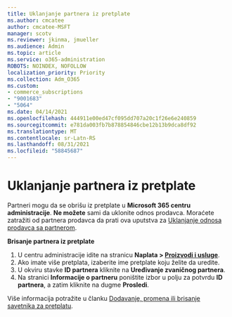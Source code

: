 ```yaml
---
title: Uklanjanje partnera iz pretplate
ms.author: cmcatee
author: cmcatee-MSFT
manager: scotv
ms.reviewer: jkinma, jmueller
ms.audience: Admin
ms.topic: article
ms.service: o365-administration
ROBOTS: NOINDEX, NOFOLLOW
localization_priority: Priority
ms.collection: Adm_O365
ms.custom:
- commerce_subscriptions
- "9001683"
- "5064"
ms.date: 04/14/2021
ms.openlocfilehash: 444911e00ed47cf095dd707a20c1f26e6e240859
ms.sourcegitcommit: e781da003fb7b878854846cbe12b13b9dca8df92
ms.translationtype: MT
ms.contentlocale: sr-Latn-RS
ms.lasthandoff: 08/31/2021
ms.locfileid: "58845687"
---
```

# <a name="remove-a-partner-from-a-subscription"></a>Uklanjanje partnera iz pretplate

Partneri mogu da se obrišu iz pretplate u **Microsoft 365 centru administracije**. **Ne možete** sami da uklonite odnos prodavca. Moraćete zatražiti od partnera prodavca da prati ova uputstva za [Uklanjanje odnosa prodavca sa partnerom](https://docs.microsoft.com/partner-center/remove-a-relationship).

**Brisanje partnera iz pretplate**

1. U centru administracije idite na stranicu **Naplata > [Proizvodi i usluge](https://go.microsoft.com/fwlink/p/?linkid=842054)**.
2. Ako imate više pretplata, izaberite ime pretplate koju želite da uredite.
3. U okviru stavke **ID partnera** kliknite na **Uređivanje zvaničnog partnera**.
4. Na stranici **Informacije o partneru** poništite izbor u polju za potvrdu **ID partnera**, a zatim kliknite na dugme **Prosledi**.

Više informacija potražite u članku [Dodavanje, promena ili brisanje savetnika za pretplatu](https://docs.microsoft.com/microsoft-365/admin/misc/add-partner?view=o365-worldwide).
